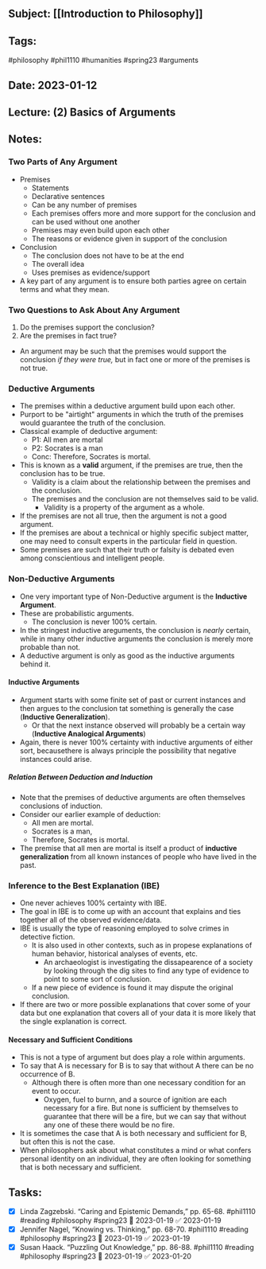 
## Subject: [[Introduction to Philosophy]]
## Tags:
#philosophy #phil1110 #humanities #spring23 #arguments
## Date: 2023-01-12
## Lecture: (2) Basics of Arguments

## Notes:
### Two Parts of Any Argument
- Premises
	- Statements
	- Declarative sentences
	- Can be any number of premises
	- Each premises offers more and more support for the conclusion and can be used without one another
	- Premises may even build upon each other
	- The reasons or evidence given in support of the conclusion
- Conclusion
	- The conclusion does not have to be at the end
	- The overall idea
	- Uses premises as evidence/support
- A key part of any argument is to ensure both parties agree on certain terms and what they mean.

### Two Questions to Ask About Any Argument
1. Do the premises support the conclusion?
2. Are the premises in fact true?
- An argument may be such that the premises would support the conclusion *if they were true,* but in fact one or more of the premises is not true.

### Deductive Arguments
- The premises within a deductive argument build upon each other.
- Purport to be "airtight" arguments in which the truth of the premises would guarantee the truth of the conclusion.
- Classical example of deductive argument:
	- P1: All men are mortal
	- P2: Socrates is a man
	- Conc: Therefore, Socrates is mortal.
- This is known as a **valid** argument, if the premises are true, then the conclusion has to be true.
	- Validity is a claim about the relationship between the premises and the conclusion.
	- The premises and the conclusion are not themselves said to be valid.
		- Validity is a property of the argument as a whole.
- If the premises are not all true, then the argument is not a good argument.
- If the premises are about a technical or highly specific subject matter, one may need to consult experts in the particular field in question.
- Some premises are such that their truth or falsity is debated even among conscientious and intelligent people.

### Non-Deductive Arguments
- One very important type of Non-Deductive argument is the **Inductive Argument**.
- These are probabilistic arguments.
	- The conclusion is never 100% certain.
- In the stringest inductive areguments, the conclusion is *nearly* certain, while in many other inductive arguments the conclusion is merely more probable than not.
- A deductive argument is only as good as the inductive arguments behind it.
#### Inductive Arguments
- Argument starts with some finite set of past or current instances and then argues to the conclusion tat something is generally the case (**Inductive Generalization**).
	- Or that the next instance observed will probably be a certain way (**Inductive Analogical Arguments**)
- Again, there is never 100% certainty with inductive arguments of either sort, becausethere is always principle the possibility that negative instances could arise.
##### Relation Between Deduction and Induction
- Note that the premises of deductive arguments are often themselves conclusions of induction.
- Consider our earlier example of deduction:
	- All men are mortal.
	- Socrates is a man,
	- Therefore, Socrates is mortal.
- The premise that all men are mortal is itself a product of **inductive generalization** from all known instances of people who have lived in the past.
### Inference to the Best Explanation (IBE)
- One never achieves 100% certainty with IBE.
- The goal in IBE is to come up with an account that explains and ties together all of the observed evidence/data.
- IBE is usually the type of reasoning employed to solve crimes in detective fiction.
	- It is also used in other contexts, such as in propese explanations of human behavior, historical analyses of events, etc.
		- An archaeologist is investigating the dissapearence of a society by looking through the dig sites to find any type of evidence to point to some sort of conclusion.
	- If a new piece of evidence is found it may dispute the original conclusion.
- If there are two or more possible explanations that cover some of your data but one explanation that covers all of your data it is more likely that the single explanation is correct.

#### Necessary and Sufficient Conditions
- This is not a type of argument but does play a role within arguments.
- To say that A is necessary for B is to say that without A there can be no occurrence of B.
	- Although there is often more than one necessary condition for an event to occur.
		- Oxygen, fuel to burnn, and a source of ignition are each necessary for a fire. But none is sufficient by themselves to guarantee that there will be a fire, but we can say that without any one of these there would be no fire.
- It is sometimes the case that A is both necessary and sufficient for B, but often this is not the case.
- When philosophers ask about what constitutes a mind or what confers personal identity on an individual, they are often looking for something that is both necessary and sufficient.

## Tasks:
- [x] Linda Zagzebski. “Caring and Epistemic Demands,” pp. 65-68. #phil1110 #reading #philosophy #spring23 📅 2023-01-19 ✅ 2023-01-19
- [x] Jennifer Nagel, “Knowing vs. Thinking,” pp. 68-70. #phil1110 #reading #philosophy #spring23 📅 2023-01-19 ✅ 2023-01-19
- [x] Susan Haack. “Puzzling Out Knowledge,” pp. 86-88. #phil1110 #reading #philosophy #spring23 📅 2023-01-19 ✅ 2023-01-20